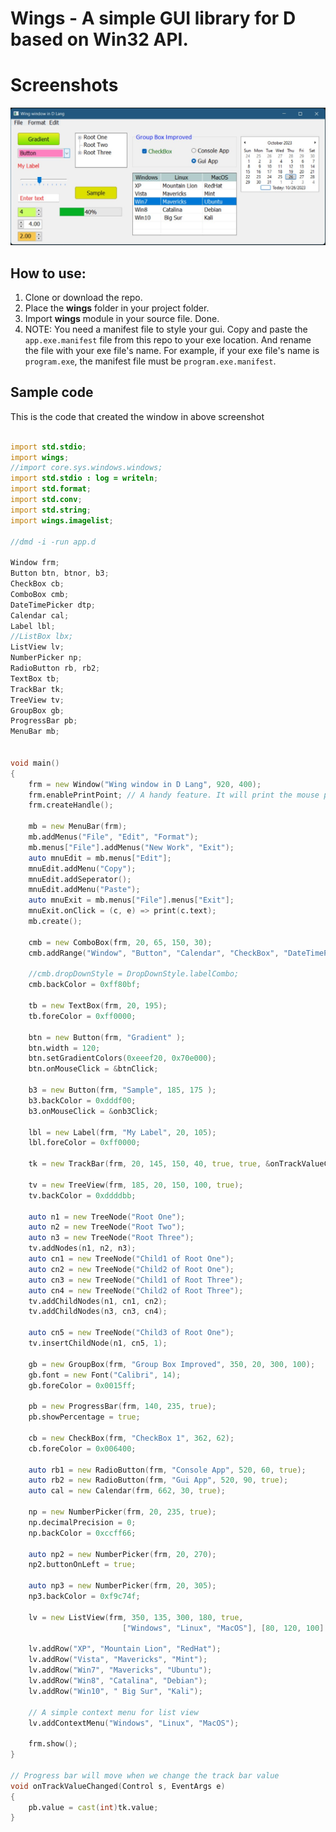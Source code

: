
# Wings - A simple GUI library for D based on Win32 API.

# Screenshots


![image](Screenshot_243.jpg)


## How to use:
1. Clone or download the repo.
2. Place the **wings** folder in your project folder.
3. Import **wings** module in your source file. Done.
4. NOTE: You need a manifest file to style your gui. Copy and paste the `app.exe.manifest` file from this repo to your exe location. And rename the file with your exe file's name. For example, if your exe file's name is `program.exe`, the manifest file must be `program.exe.manifest`.

## Sample code
This is the code that created the window in above screenshot
```d

import std.stdio;
import wings;
//import core.sys.windows.windows;
import std.stdio : log = writeln;
import std.format;
import std.conv;
import std.string;
import wings.imagelist;

//dmd -i -run app.d

Window frm;
Button btn, btnor, b3;
CheckBox cb;
ComboBox cmb;
DateTimePicker dtp;
Calendar cal;
Label lbl;
//ListBox lbx;
ListView lv;
NumberPicker np;
RadioButton rb, rb2;
TextBox tb;
TrackBar tk;
TreeView tv;
GroupBox gb;
ProgressBar pb;
MenuBar mb;


void main()
{
	frm = new Window("Wing window in D Lang", 920, 400);
	frm.enablePrintPoint; // A handy feature. It will print the mouse points.
	frm.createHandle();

	mb = new MenuBar(frm);
	mb.addMenus("File", "Edit", "Format");
	mb.menus["File"].addMenus("New Work", "Exit");
	auto mnuEdit = mb.menus["Edit"];
	mnuEdit.addMenu("Copy");
	mnuEdit.addSeperator();
	mnuEdit.addMenu("Paste");
	auto mnuExit = mb.menus["File"].menus["Exit"];
	mnuExit.onClick = (c, e) => print(c.text);
	mb.create();

	cmb = new ComboBox(frm, 20, 65, 150, 30);
	cmb.addRange("Window", "Button", "Calendar", "CheckBox", "DateTimePicker", "GroupBox");

	//cmb.dropDownStyle = DropDownStyle.labelCombo;
	cmb.backColor = 0xff80bf;

	tb = new TextBox(frm, 20, 195);
	tb.foreColor = 0xff0000;

	btn = new Button(frm, "Gradient" );
	btn.width = 120;
	btn.setGradientColors(0xeeef20, 0x70e000);
	btn.onMouseClick = &btnClick;

	b3 = new Button(frm, "Sample", 185, 175 );
	b3.backColor = 0xdddf00;
	b3.onMouseClick = &onb3Click;

	lbl = new Label(frm, "My Label", 20, 105);
	lbl.foreColor = 0xff0000;

    tk = new TrackBar(frm, 20, 145, 150, 40, true, true, &onTrackValueChanged);

    tv = new TreeView(frm, 185, 20, 150, 100, true);
	tv.backColor = 0xddddbb;

	auto n1 = new TreeNode("Root One");
	auto n2 = new TreeNode("Root Two");
	auto n3 = new TreeNode("Root Three");
	tv.addNodes(n1, n2, n3);
	auto cn1 = new TreeNode("Child1 of Root One");
	auto cn2 = new TreeNode("Child2 of Root One");
	auto cn3 = new TreeNode("Child1 of Root Three");
	auto cn4 = new TreeNode("Child2 of Root Three");
	tv.addChildNodes(n1, cn1, cn2);
	tv.addChildNodes(n3, cn3, cn4);

	auto cn5 = new TreeNode("Child3 of Root One");
	tv.insertChildNode(n1, cn5, 1);

    gb = new GroupBox(frm, "Group Box Improved", 350, 20, 300, 100);
	gb.font = new Font("Calibri", 14);
	gb.foreColor = 0x0015ff;

	pb = new ProgressBar(frm, 140, 235, true);
	pb.showPercentage = true;

	cb = new CheckBox(frm, "CheckBox 1", 362, 62);
	cb.foreColor = 0x006400;

	auto rb1 = new RadioButton(frm, "Console App", 520, 60, true);
	auto rb2 = new RadioButton(frm, "Gui App", 520, 90, true);
	auto cal = new Calendar(frm, 662, 30, true);

	np = new NumberPicker(frm, 20, 235, true);
	np.decimalPrecision = 0;
    np.backColor = 0xccff66;

	auto np2 = new NumberPicker(frm, 20, 270);
	np2.buttonOnLeft = true;

	auto np3 = new NumberPicker(frm, 20, 305);
    np3.backColor = 0xf9c74f;

	lv = new ListView(frm, 350, 135, 300, 180, true,
						 ["Windows", "Linux", "MacOS"], [80, 120, 100] );

	lv.addRow("XP", "Mountain Lion", "RedHat");
    lv.addRow("Vista", "Mavericks", "Mint");
    lv.addRow("Win7", "Mavericks", "Ubuntu");
    lv.addRow("Win8", "Catalina", "Debian");
    lv.addRow("Win10", " Big Sur", "Kali");

	// A simple context menu for list view
	lv.addContextMenu("Windows", "Linux", "MacOS");

	frm.show();
}

// Progress bar will move when we change the track bar value
void onTrackValueChanged(Control s, EventArgs e)
{
	pb.value = cast(int)tk.value;
}

```



